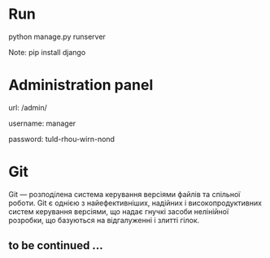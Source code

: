 # Run

python manage.py runserver

Note: pip install django

# Administration panel

url: /admin/

username: manager

password: tuld-rhou-wirn-nond

# Git

Git — розподілена система керування версіями файлів та спільної роботи. Git є однією з найефективніших, надійних і високопродуктивних систем керування версіями, що надає гнучкі засоби нелінійної розробки, що базуються на відгалуженні і злитті гілок.

## to be continued ...

